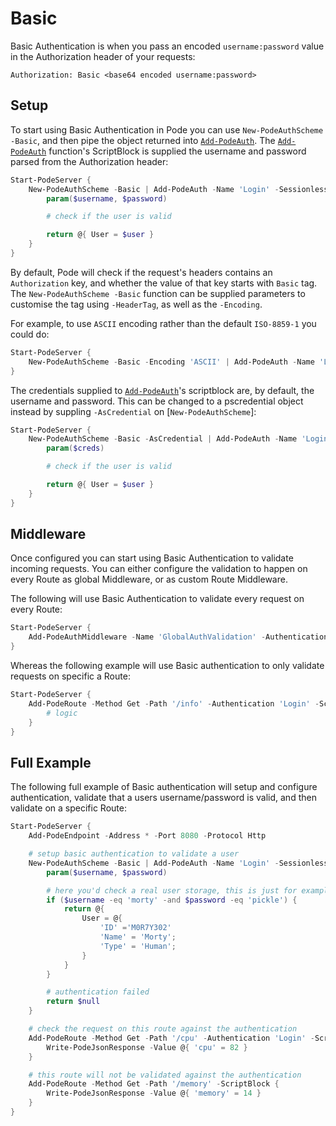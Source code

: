 # Basic

Basic Authentication is when you pass an encoded `username:password` value in the Authorization header of your requests:

```plain
Authorization: Basic <base64 encoded username:password>
```

## Setup

To start using Basic Authentication in Pode you can use `New-PodeAuthScheme -Basic`, and then pipe the object returned into [`Add-PodeAuth`](../../../../Functions/Authentication/Add-PodeAuth). The [`Add-PodeAuth`](../../../../Functions/Authentication/Add-PodeAuth) function's ScriptBlock is supplied the username and password parsed from the Authorization header:

```powershell
Start-PodeServer {
    New-PodeAuthScheme -Basic | Add-PodeAuth -Name 'Login' -Sessionless -ScriptBlock {
        param($username, $password)

        # check if the user is valid

        return @{ User = $user }
    }
}
```

By default, Pode will check if the request's headers contains an `Authorization` key, and whether the value of that key starts with `Basic` tag. The `New-PodeAuthScheme -Basic` function can be supplied parameters to customise the tag using `-HeaderTag`, as well as the `-Encoding`.

For example, to use `ASCII` encoding rather than the default `ISO-8859-1` you could do:

```powershell
Start-PodeServer {
    New-PodeAuthScheme -Basic -Encoding 'ASCII' | Add-PodeAuth -Name 'Login' -Sessionless -ScriptBlock {}
}
```

The credentials supplied to [`Add-PodeAuth`](../../../../Functions/Authentication/Add-PodeAuth)'s scriptblock are, by default, the username and password. This can be changed to a pscredential object instead by suppling `-AsCredential` on [`New-PodeAuthScheme`]:

```powershell
Start-PodeServer {
    New-PodeAuthScheme -Basic -AsCredential | Add-PodeAuth -Name 'Login' -Sessionless -ScriptBlock {
        param($creds)

        # check if the user is valid

        return @{ User = $user }
    }
}
```

## Middleware

Once configured you can start using Basic Authentication to validate incoming requests. You can either configure the validation to happen on every Route as global Middleware, or as custom Route Middleware.

The following will use Basic Authentication to validate every request on every Route:

```powershell
Start-PodeServer {
    Add-PodeAuthMiddleware -Name 'GlobalAuthValidation' -Authentication 'Login'
}
```

Whereas the following example will use Basic authentication to only validate requests on specific a Route:

```powershell
Start-PodeServer {
    Add-PodeRoute -Method Get -Path '/info' -Authentication 'Login' -ScriptBlock {
        # logic
    }
}
```

## Full Example

The following full example of Basic authentication will setup and configure authentication, validate that a users username/password is valid, and then validate on a specific Route:

```powershell
Start-PodeServer {
    Add-PodeEndpoint -Address * -Port 8080 -Protocol Http

    # setup basic authentication to validate a user
    New-PodeAuthScheme -Basic | Add-PodeAuth -Name 'Login' -Sessionless -ScriptBlock {
        param($username, $password)

        # here you'd check a real user storage, this is just for example
        if ($username -eq 'morty' -and $password -eq 'pickle') {
            return @{
                User = @{
                    'ID' ='M0R7Y302'
                    'Name' = 'Morty';
                    'Type' = 'Human';
                }
            }
        }

        # authentication failed
        return $null
    }

    # check the request on this route against the authentication
    Add-PodeRoute -Method Get -Path '/cpu' -Authentication 'Login' -ScriptBlock {
        Write-PodeJsonResponse -Value @{ 'cpu' = 82 }
    }

    # this route will not be validated against the authentication
    Add-PodeRoute -Method Get -Path '/memory' -ScriptBlock {
        Write-PodeJsonResponse -Value @{ 'memory' = 14 }
    }
}
```
